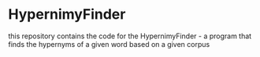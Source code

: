# HypernimyFinder
this repository contains the code for the HypernimyFinder - a program that finds the hypernyms of a given word based on a given corpus
